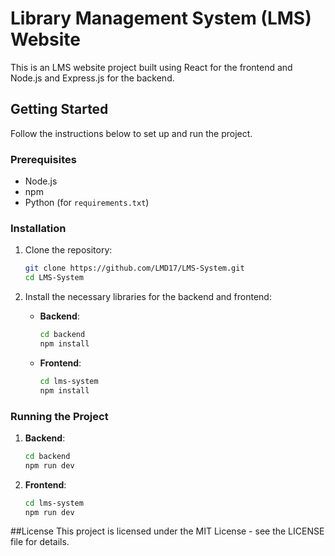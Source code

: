 # Library Management System (LMS) Website

This is an LMS website project built using React for the frontend and Node.js and Express.js for the backend.

## Getting Started

Follow the instructions below to set up and run the project.

### Prerequisites

- Node.js
- npm
- Python (for `requirements.txt`)

### Installation

1. Clone the repository:
   ```sh
   git clone https://github.com/LMD17/LMS-System.git
   cd LMS-System
   ```

2. Install the necessary libraries for the backend and frontend:

   - **Backend**:
     ```sh
     cd backend
     npm install
     ```

   - **Frontend**:
     ```sh
     cd lms-system
     npm install
     ```

### Running the Project

1. **Backend**:
   ```sh
   cd backend
   npm run dev
   ```

2. **Frontend**:
   ```sh
   cd lms-system
   npm run dev
   ```

##License
This project is licensed under the MIT License - see the LICENSE file for details.

